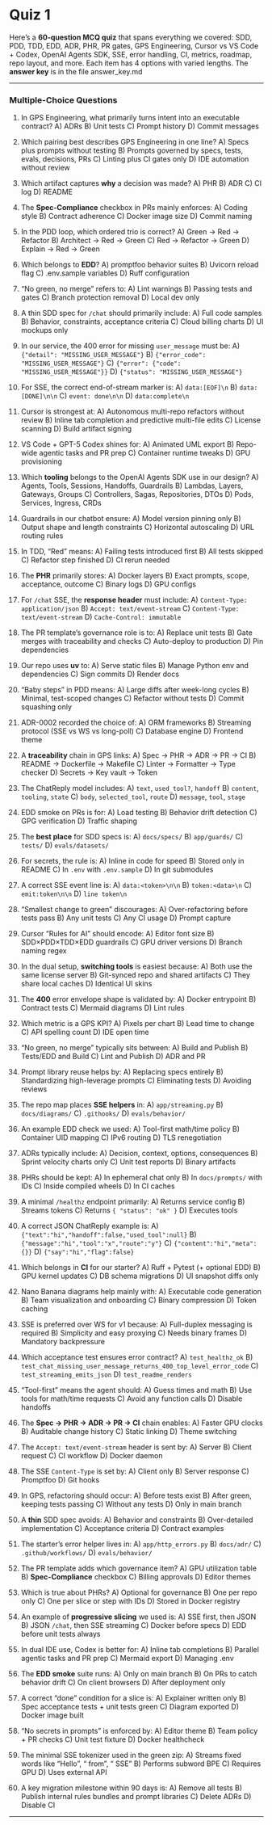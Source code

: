 # Quiz 1

Here’s a **60-question MCQ quiz** that spans everything we covered: SDD, PDD, TDD, EDD, ADR, PHR, PR gates, GPS Engineering, Cursor vs VS Code + Codex, OpenAI Agents SDK, SSE, error handling, CI, metrics, roadmap, repo layout, and more. Each item has 4 options with varied lengths. The **answer key** is in the file answer_key.md

---

### Multiple-Choice Questions

1. In GPS Engineering, what primarily turns intent into an executable contract?
   A) ADRs
   B) Unit tests
   C) Prompt history
   D) Commit messages

2. Which pairing best describes GPS Engineering in one line?
   A) Specs plus prompts without testing
   B) Prompts governed by specs, tests, evals, decisions, PRs
   C) Linting plus CI gates only
   D) IDE automation without review

3. Which artifact captures **why** a decision was made?
   A) PHR
   B) ADR
   C) CI log
   D) README

4. The **Spec-Compliance** checkbox in PRs mainly enforces:
   A) Coding style
   B) Contract adherence
   C) Docker image size
   D) Commit naming

5. In the PDD loop, which ordered trio is correct?
   A) Green → Red → Refactor
   B) Architect → Red → Green
   C) Red → Refactor → Green
   D) Explain → Red → Green

6. Which belongs to **EDD**?
   A) promptfoo behavior suites
   B) Uvicorn reload flag
   C) .env.sample variables
   D) Ruff configuration

7. “No green, no merge” refers to:
   A) Lint warnings
   B) Passing tests and gates
   C) Branch protection removal
   D) Local dev only

8. A thin SDD spec for `/chat` should primarily include:
   A) Full code samples
   B) Behavior, constraints, acceptance criteria
   C) Cloud billing charts
   D) UI mockups only

9. In our service, the 400 error for missing `user_message` must be:
   A) `{"detail": "MISSING_USER_MESSAGE"}`
   B) `{"error_code": "MISSING_USER_MESSAGE"}`
   C) `{"error": {"code": "MISSING_USER_MESSAGE"}}`
   D) `{"status": "MISSING_USER_MESSAGE"}`

10. For SSE, the correct end-of-stream marker is:
    A) `data:[EOF]\n`
    B) `data:[DONE]\n\n`
    C) `event: done\n\n`
    D) `data:complete\n`

11. Cursor is strongest at:
    A) Autonomous multi-repo refactors without review
    B) Inline tab completion and predictive multi-file edits
    C) License scanning
    D) Build artifact signing

12. VS Code + GPT-5 Codex shines for:
    A) Animated UML export
    B) Repo-wide agentic tasks and PR prep
    C) Container runtime tweaks
    D) GPU provisioning

13. Which **tooling** belongs to the OpenAI Agents SDK use in our design?
    A) Agents, Tools, Sessions, Handoffs, Guardrails
    B) Lambdas, Layers, Gateways, Groups
    C) Controllers, Sagas, Repositories, DTOs
    D) Pods, Services, Ingress, CRDs

14. Guardrails in our chatbot ensure:
    A) Model version pinning only
    B) Output shape and length constraints
    C) Horizontal autoscaling
    D) URL routing rules

15. In TDD, “Red” means:
    A) Failing tests introduced first
    B) All tests skipped
    C) Refactor step finished
    D) CI rerun needed

16. The **PHR** primarily stores:
    A) Docker layers
    B) Exact prompts, scope, acceptance, outcome
    C) Binary logs
    D) GPU configs

17. For `/chat` SSE, the **response header** must include:
    A) `Content-Type: application/json`
    B) `Accept: text/event-stream`
    C) `Content-Type: text/event-stream`
    D) `Cache-Control: immutable`

18. The PR template’s governance role is to:
    A) Replace unit tests
    B) Gate merges with traceability and checks
    C) Auto-deploy to production
    D) Pin dependencies

19. Our repo uses **uv** to:
    A) Serve static files
    B) Manage Python env and dependencies
    C) Sign commits
    D) Render docs

20. “Baby steps” in PDD means:
    A) Large diffs after week-long cycles
    B) Minimal, test-scoped changes
    C) Refactor without tests
    D) Commit squashing only

21. ADR-0002 recorded the choice of:
    A) ORM frameworks
    B) Streaming protocol (SSE vs WS vs long-poll)
    C) Database engine
    D) Frontend theme

22. A **traceability** chain in GPS links:
    A) Spec → PHR → ADR → PR → CI
    B) README → Dockerfile → Makefile
    C) Linter → Formatter → Type checker
    D) Secrets → Key vault → Token

23. The ChatReply model includes:
    A) `text`, `used_tool?`, `handoff`
    B) `content`, `tooling`, `state`
    C) `body`, `selected_tool`, `route`
    D) `message`, `tool`, `stage`

24. EDD smoke on PRs is for:
    A) Load testing
    B) Behavior drift detection
    C) GPG verification
    D) Traffic shaping

25. The **best place** for SDD specs is:
    A) `docs/specs/`
    B) `app/guards/`
    C) `tests/`
    D) `evals/datasets/`

26. For secrets, the rule is:
    A) Inline in code for speed
    B) Stored only in README
    C) In `.env` with `.env.sample`
    D) In git submodules

27. A correct SSE event line is:
    A) `data:<token>\n\n`
    B) `token:<data>\n`
    C) `emit:token\n\n`
    D) `line token\n`

28. “Smallest change to green” discourages:
    A) Over-refactoring before tests pass
    B) Any unit tests
    C) Any CI usage
    D) Prompt capture

29. Cursor “Rules for AI” should encode:
    A) Editor font size
    B) SDD×PDD×TDD×EDD guardrails
    C) GPU driver versions
    D) Branch naming regex

30. In the dual setup, **switching tools** is easiest because:
    A) Both use the same license server
    B) Git-synced repo and shared artifacts
    C) They share local caches
    D) Identical UI skins

31. The **400** error envelope shape is validated by:
    A) Docker entrypoint
    B) Contract tests
    C) Mermaid diagrams
    D) Lint rules

32. Which metric is a GPS KPI?
    A) Pixels per chart
    B) Lead time to change
    C) API spelling count
    D) IDE open time

33. “No green, no merge” typically sits between:
    A) Build and Publish
    B) Tests/EDD and Build
    C) Lint and Publish
    D) ADR and PR

34. Prompt library reuse helps by:
    A) Replacing specs entirely
    B) Standardizing high-leverage prompts
    C) Eliminating tests
    D) Avoiding reviews

35. The repo map places **SSE helpers** in:
    A) `app/streaming.py`
    B) `docs/diagrams/`
    C) `.githooks/`
    D) `evals/behavior/`

36. An example EDD check we used:
    A) Tool-first math/time policy
    B) Container UID mapping
    C) IPv6 routing
    D) TLS renegotiation

37. ADRs typically include:
    A) Decision, context, options, consequences
    B) Sprint velocity charts only
    C) Unit test reports
    D) Binary artifacts

38. PHRs should be kept:
    A) In ephemeral chat only
    B) In `docs/prompts/` with IDs
    C) Inside compiled wheels
    D) In CI caches

39. A minimal `/healthz` endpoint primarily:
    A) Returns service config
    B) Streams tokens
    C) Returns `{ "status": "ok" }`
    D) Executes tools

40. A correct JSON ChatReply example is:
    A) `{"text":"hi","handoff":false,"used_tool":null}`
    B) `{"message":"hi","tool":"x","route":"y"}`
    C) `{"content":"hi","meta":{}}`
    D) `{"say":"hi","flag":false}`

41. Which belongs in **CI** for our starter?
    A) Ruff + Pytest (+ optional EDD)
    B) GPU kernel updates
    C) DB schema migrations
    D) UI snapshot diffs only

42. Nano Banana diagrams help mainly with:
    A) Executable code generation
    B) Team visualization and onboarding
    C) Binary compression
    D) Token caching

43. SSE is preferred over WS for v1 because:
    A) Full-duplex messaging is required
    B) Simplicity and easy proxying
    C) Needs binary frames
    D) Mandatory backpressure

44. Which acceptance test ensures error contract?
    A) `test_healthz_ok`
    B) `test_chat_missing_user_message_returns_400_top_level_error_code`
    C) `test_streaming_emits_json`
    D) `test_readme_renders`

45. “Tool-first” means the agent should:
    A) Guess times and math
    B) Use tools for math/time requests
    C) Avoid any function calls
    D) Disable handoffs

46. The **Spec → PHR → ADR → PR → CI** chain enables:
    A) Faster GPU clocks
    B) Auditable change history
    C) Static linking
    D) Theme switching

47. The `Accept: text/event-stream` header is sent by:
    A) Server
    B) Client request
    C) CI workflow
    D) Docker daemon

48. The SSE `Content-Type` is set by:
    A) Client only
    B) Server response
    C) Promptfoo
    D) Git hooks

49. In GPS, refactoring should occur:
    A) Before tests exist
    B) After green, keeping tests passing
    C) Without any tests
    D) Only in main branch

50. A **thin** SDD spec avoids:
    A) Behavior and constraints
    B) Over-detailed implementation
    C) Acceptance criteria
    D) Contract examples

51. The starter’s error helper lives in:
    A) `app/http_errors.py`
    B) `docs/adr/`
    C) `.github/workflows/`
    D) `evals/behavior/`

52. The PR template adds which governance item?
    A) GPU utilization table
    B) **Spec-Compliance** checkbox
    C) Billing approvals
    D) Editor themes

53. Which is true about PHRs?
    A) Optional for governance
    B) One per repo only
    C) One per slice or step with IDs
    D) Stored in Docker registry

54. An example of **progressive slicing** we used is:
    A) SSE first, then JSON
    B) JSON `/chat`, then SSE streaming
    C) Docker before specs
    D) EDD before unit tests always

55. In dual IDE use, Codex is better for:
    A) Inline tab completions
    B) Parallel agentic tasks and PR prep
    C) Mermaid export
    D) Managing .env

56. The **EDD smoke** suite runs:
    A) Only on main branch
    B) On PRs to catch behavior drift
    C) On client browsers
    D) After deployment only

57. A correct “done” condition for a slice is:
    A) Explainer written only
    B) Spec acceptance tests + unit tests green
    C) Diagram exported
    D) Docker image built

58. “No secrets in prompts” is enforced by:
    A) Editor theme
    B) Team policy + PR checks
    C) Unit test fixture
    D) Docker healthcheck

59. The minimal SSE tokenizer used in the green zip:
    A) Streams fixed words like “Hello”, “ from”, “ SSE”
    B) Performs subword BPE
    C) Requires GPU
    D) Uses external API

60. A key migration milestone within 90 days is:
    A) Remove all tests
    B) Publish internal rules bundles and prompt libraries
    C) Delete ADRs
    D) Disable CI

---


